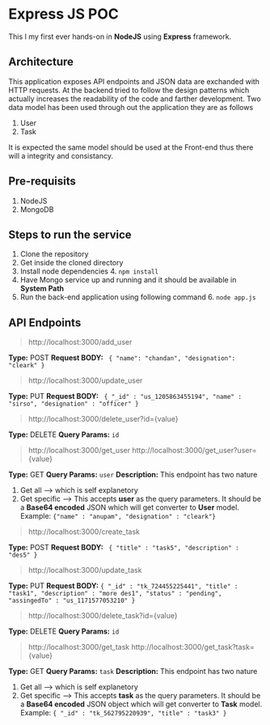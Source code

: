 # Express JS POC

This I my first ever hands-on in **NodeJS** using **Express** framework.

## Architecture
This application exposes API endpoints and JSON data are exchanded with HTTP requests. At the backend tried to follow the design patterns which actually increases the readability of the code and farther development. Two data model has been used through out the application they are as follows

 1. User
 2. Task

It is expected the same model should be used at the Front-end thus there will a integrity and consistancy.

## Pre-requisits

 1. NodeJS
 2. MongoDB

## Steps to run the service

 1. Clone the repository
 2. Get inside the cloned directory
 3. Install node dependencies 
	 4. `npm install`
 4. Have Mongo service up and running and it should be available in **System Path**
 5. Run the back-end application using following command
	 6. `node app.js`

## API Endpoints

> http://localhost:3000/add_user

**Type:** POST
**Request BODY:** `
{
	"name": "chandan",
	"designation": "cleark"
}`

> http://localhost:3000/update_user

**Type:** PUT
**Request BODY:** `
{ "_id" : "us_1205863455194", "name" : "sirso", "designation" : "officer" }`

> http://localhost:3000/delete_user?id={value}

**Type:** DELETE
**Query Params:** `id`

> http://localhost:3000/get_user
> http://localhost:3000/get_user?user={value}

**Type:** GET
**Query Params:** `user`
**Description:** This endpoint has two nature
 1. Get all --> which is self explanetory
 2. Get specific --> This accepts **user** as the query parameters. It should be a **Base64 encoded** JSON which will get converter to **User** model.  Example: `{"name" : "anupam", "designation" : "cleark"}`


> http://localhost:3000/create_task

**Type:** POST
**Request BODY:** `
{
    "title" : "task5",
    "description" : "des5"
}`

> http://localhost:3000/update_task

**Type:** PUT
**Request BODY:** `{ "_id" : "tk_724455225441", "title" : "task1", "description" : "more des1", "status" : "pending", "assingedTo" : "us_1171577053210" }`

> http://localhost:3000/delete_task?id={value}

**Type:** DELETE
**Query Params:** `id`

> http://localhost:3000/get_task
> http://localhost:3000/get_task?task={value}

**Type:** GET
**Query Params:** `task`
**Description:** This endpoint has two nature
1. Get all --> which is self explanetory
 2. Get specific --> This accepts **task** as the query parameters. It should be a **Base64 encoded** JSON object which will get converter to **Task** model.  Example: `{ "_id" : "tk_562795220939", "title" : "task3" }`

